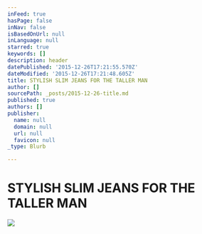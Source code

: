 ```yaml
---
inFeed: true
hasPage: false
inNav: false
isBasedOnUrl: null
inLanguage: null
starred: true
keywords: []
description: header
datePublished: '2015-12-26T17:21:55.570Z'
dateModified: '2015-12-26T17:21:48.605Z'
title: STYLISH SLIM JEANS FOR THE TALLER MAN
author: []
sourcePath: _posts/2015-12-26-title.md
published: true
authors: []
publisher:
  name: null
  domain: null
  url: null
  favicon: null
_type: Blurb

---
```

# STYLISH SLIM JEANS FOR THE TALLER MAN
![](https://the-grid-user-content.s3-us-west-2.amazonaws.com/5d7c8b2f-1c0f-4853-8324-f7e75ebfd4cd.jpg)